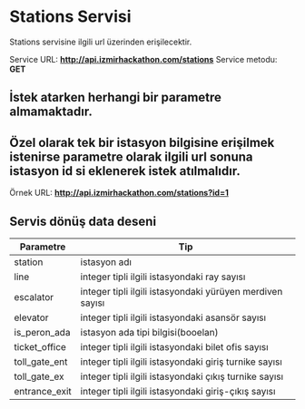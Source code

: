 # Stations Servisi
Stations servisine ilgili url üzerinden erişilecektir.

Service URL: **http://api.izmirhackathon.com/stations**
Service metodu: **GET**

## İstek atarken herhangi bir parametre almamaktadır.

## Özel olarak tek bir istasyon bilgisine erişilmek istenirse parametre olarak ilgili url sonuna istasyon id si eklenerek istek atılmalıdır.

Örnek URL: **http://api.izmirhackathon.com/stations?id=1**
## Servis dönüş data deseni

Parametre | Tip
------------ | ------------
station |  istasyon adı
line | integer tipli ilgili istasyondaki ray sayısı
escalator | integer tipli ilgili istasyondaki yürüyen merdiven sayısı 
elevator | integer tipli ilgili istasyondaki asansör sayısı
is_peron_ada | istasyon ada tipi bilgisi(booelan)
ticket_office | integer tipli ilgili istasyondaki bilet ofis sayısı
toll_gate_ent | integer tipli ilgili istasyondaki giriş turnike sayısı
toll_gate_ex | integer tipli ilgili istasyondaki çıkış turnike sayısı
entrance_exit | integer tipli ilgili istasyondaki giriş-çıkış sayısı

